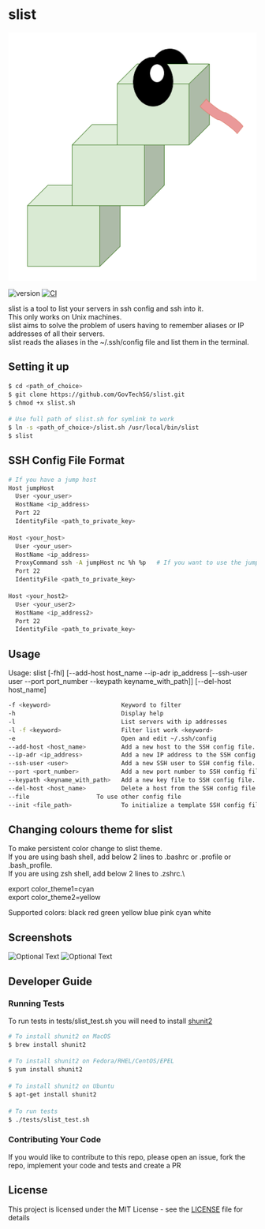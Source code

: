 # slist

![alt text](https://github.com/GovTechSG/slist/blob/master/slist.png?raw=true)

![version](https://img.shields.io/github/release/GovTechSG/slist.svg?style=flat) [![CI](https://github.com/GovTechSG/slist/actions/workflows/actions.yml/badge.svg)](https://github.com/GovTechSG/slist/actions/workflows/actions.yml)

slist is a tool to list your servers in ssh config and ssh into it.\
This only works on Unix machines.\
slist aims to solve the problem of users having to remember aliases or IP addresses of all their servers.\
slist reads the aliases in the ~/.ssh/config file and list them in the terminal.

## Setting it up

```bash
$ cd <path_of_choice>
$ git clone https://github.com/GovTechSG/slist.git
$ chmod +x slist.sh

# Use full path of slist.sh for symlink to work
$ ln -s <path_of_choice>/slist.sh /usr/local/bin/slist
$ slist
```

## SSH Config File Format

```bash
# If you have a jump host
Host jumpHost
  User <your_user>
  HostName <ip_address>
  Port 22
  IdentityFile <path_to_private_key>

Host <your_host>
  User <your_user>
  HostName <ip_address>
  ProxyCommand ssh -A jumpHost nc %h %p   # If you want to use the jumpHost to connect to the host
  Port 22
  IdentityFile <path_to_private_key>

Host <your_host2>
  User <your_user2>
  HostName <ip_address2>
  Port 22
  IdentityFile <path_to_private_key>
```

## Usage

Usage: slist [-fhl]
             [--add-host host_name --ip-adr ip_address [--ssh-user user --port port_number --keypath keyname_with_path]]
             [--del-host host_name]

```bash
-f <keyword>                    Keyword to filter
-h                              Display help
-l                              List servers with ip addresses
-l -f <keyword>                 Filter list work <keyword>
-e                              Open and edit ~/.ssh/config
--add-host <host_name>          Add a new host to the SSH config file. Must be used together with --ip-adr option
--ip-adr <ip_address>           Add a new IP address to the SSH config file. Must be used together with --add-host option
--ssh-user <user>               Add a new SSH user to SSH config file. Must be used together with --add-host and --ip-adr options
--port <port_number>            Add a new port number to SSH config file. Must be used together with --add-host and --ip-adr options
--keypath <keyname_with_path>   Add a new key file to SSH config file. Must be used together with --add-host and --ip-adr options
--del-host <host_name>          Delete a host from the SSH config file
--file                   To use other config file
--init <file_path>              To initialize a template SSH config file
```

## Changing colours theme for slist

To make persistent color change to slist theme.\
If you are using bash shell, add below 2 lines to .bashrc or .profile or .bash_profile.\
If you are using zsh shell, add below 2 lines to .zshrc.\

export color_theme1=cyan\
export color_theme2=yellow

Supported colors:
black red green yellow blue pink cyan white

## Screenshots

![Optional Text](../master/screenshots/slist.png)
![Optional Text](../master/screenshots/filter.png)

## Developer Guide

### Running Tests

To run tests in tests/slist_test.sh you will need to install [shunit2](https://github.com/kward/shunit2)

```bash
# To install shunit2 on MacOS
$ brew install shunit2

# To install shunit2 on Fedora/RHEL/CentOS/EPEL
$ yum install shunit2

# To install shunit2 on Ubuntu
$ apt-get install shunit2

# To run tests
$ ./tests/slist_test.sh
```

### Contributing Your Code

If you would like to contribute to this repo, please open an issue, fork the repo, implement your code and tests and create a PR

## License

This project is licensed under the MIT License - see the [LICENSE](LICENSE) file for details
